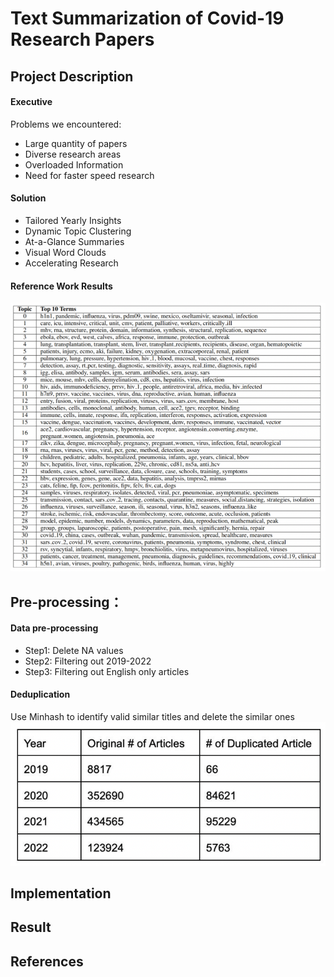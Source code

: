 # Text Summarization of Covid-19 Research Papers

## Project Description

#### Executive
Problems we encountered:
- Large quantity of papers
- Diverse research areas
- Overloaded Information
- Need for faster speed research
#### Solution
- Tailored Yearly Insights
- Dynamic Topic Clustering
- At-a-Glance Summaries
- Visual Word Clouds
- Accelerating Research
#### Reference Work Results
![Photo](p2)




## Pre-processing：
#### Data pre-processing
- Step1: Delete NA values
- Step2: Filtering out 2019-2022
- Step3: Filtering out English only articles
#### Deduplication
Use Minhash to identify valid similar titles and delete the similar ones
![Photo](P1)


## Implementation



## Result



## References

